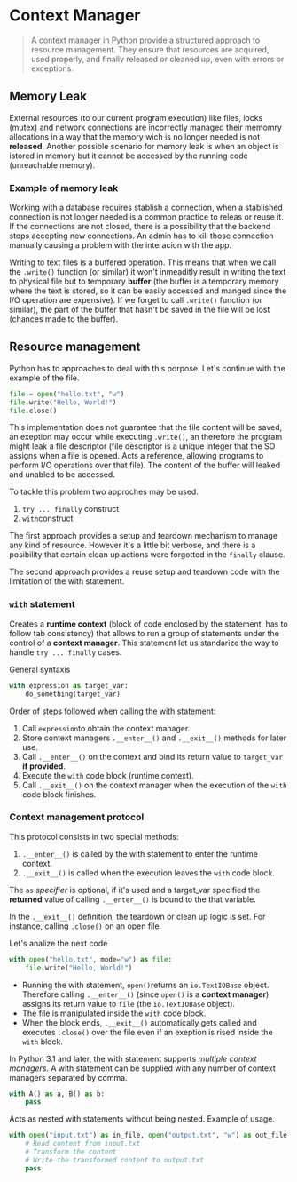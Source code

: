 # Context Manager
> A context manager in Python provide a structured approach to resource management. They ensure that resources are acquired, used properly, and finally released or cleaned up, even with errors or exceptions.

## Memory Leak
External resources (to our current program execution) like files, locks (mutex) and network connections are incorrectly managed their memomry allocations in a way that the memory wich is no longer needed is not **released**.
Another possible scenario for memory leak is when an object is istored in memory but it cannot be accessed by the running code (unreachable memory).

### Example of memory leak
Working with a database requires stablish a connection, when a stablished connection is not longer needed is a common practice to releas or reuse it. If the connections are not closed, there is a possibility that the backend stops accepting new connections. An admin has to kill those connection manually causing a problem with the interacion with the app.

Writing to text files is a buffered operation. This means that when we call the `.write()` function (or similar) it won't inmeaditly result in writing the text to physical file but to temporary **buffer** (the buffer is a temporary memory where the text is stored, so it can be easily accessed and manged since the I/O operation are expensive). If we forget to call `.write()` function (or similar), the part of the buffer that hasn't be saved in the file will be lost (chances made to the buffer).

## Resource management
Python has to approaches to deal with this porpose. Let's continue with the example of the file.

```python
file = open("hello.txt", "w")
file.write("Hello, World!")
file.close()
```

This implementation does not guarantee that the file content will be saved, an exeption may occur while executing `.write()`, an therefore the program might leak a file descriptor (file descriptor is a unique integer that the SO assigns when a file is opened. Acts a reference, allowing programs to perform I/O operations over that file). The content of the buffer will leaked and unabled to be accessed.


To tackle this problem two approches may be used.
1. `try ... finally` construct
2. `with`construct

The first approach provides a setup and teardown mechanism to manage any kind of resource. However it's a little bit verbose, and there is a posibility that certain clean up actions were forgotted in the `finally` clause.

The second approach provides a reuse setup and teardown code with the limitation of the with statement.

### `with` statement
Creates a **runtime context** (block of code enclosed by the statement, has to follow tab consistency) that allows to run a group of statements under the control of a **context manager**. This statement let us standarize the way to handle `try ... finally` cases.

General syntaxis
```python
with expression as target_var:
    do_something(target_var)
```

Order of steps followed when calling the with statement:
1. Call `expression`to obtain the context manager.
2. Store context managers `.__enter__()` and `.__exit__()` methods for later use.
3. Call `.__enter__()` on the context and bind its return value to `target_var` **if provided**.
4. Execute the `with` code block (runtime context).
5. Call `.__exit__()` on the context manager when the execution of the `with` code block finishes.

### Context management protocol
This protocol consists in two special methods:
1. `.__enter__()` is called by the with statement to enter the runtime context.
2. `.__exit__()` is called when the execution leaves the `with` code block.

The `as` *specifier* is optional, if it's used and a target_var specified the **returned** value of calling `.__enter__()` is bound to the that variable.

In the `.__exit__()` definition, the teardown or clean up logic is set.
For instance, calling `.close()` on an open file.

Let's analize the next code
```python
with open("hello.txt", mode="w") as file:
    file.write("Hello, World!")
```
- Running the with statement, `open()`returns an `io.TextIOBase` object. Therefore calling `.__enter__()` (since `open()` is a **context manager**) assigns its return value to `file` (the `io.TextIOBase` object).
- The file is manipulated inside the `with` code block.
- When the block ends, `.__exit__()` automatically gets called and executes `.close()` over the file even if an exeption is rised inside the `with` block.

In Python 3.1 and later, the with statement supports *multiple context managers*. A with statement can be supplied with any number of context managers separated by comma.
```python
with A() as a, B() as b:
    pass
```
Acts as nested with statements without being nested.
Example of usage.
```python
with open("input.txt") as in_file, open("output.txt", "w") as out_file:
    # Read content from input.txt
    # Transform the content
    # Write the transformed content to output.txt
    pass
```
